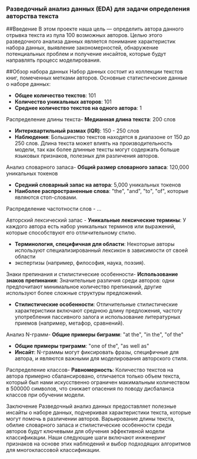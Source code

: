 ### Разведочный анализ данных (EDA) для задачи определения авторства текста
##Введение
В этом проекте наша цель — определить автора данного отрывка текста из пула 100 возможных авторов.
Целью этого разведочного анализа данных является понимание характеристик набора данных, выявление закономерностей, 
обнаружение потенциальных проблем и получение инсайтов, которые будут направлять процесс моделирования.

##Обзор набора данных
Набор данных состоит из коллекции текстов книг, помеченных метками авторов. Основные статистические данные о наборе данных:

- **Общее количество текстов**: 101
- **Количество уникальных авторов**: 101
- **Среднее количество текстов на одного автора**: 1

Распределение длины текста- **Медианная длина текста**: 200 слов
- **Интерквартильный размах (IQR)**: 150 - 250 слов
- **Наблюдения**: Большинство текстов находятся в диапазоне от 150 до 250 слов.
Длина текста может влиять на производительность модели, так как более длинные тексты могут содержать больше языковых признаков, полезных для различения авторов.

Анализ словарного запаса- **Общий размер словарного запаса**: 120,000 уникальных токенов
- **Средний словарный запас на автора**: 5,000 уникальных токенов
- **Наиболее распространенные слова**: "the", "and", "to", "of", которые являются стоп-словами.

Распределение частотности слов - ...

Авторский лексический запас - **Уникальные лексические термины**: У каждого автора есть набор уникальных терминов или выражений,
которые способствуют его отличительному стилю.
- **Терминология, специфичная для области**: Некоторые авторы используют специализированный лексикон в зависимости от своей области
- экспертизы (например, философия, наука, поэзия).

Знаки препинания и стилистические особенности- **Использование знаков препинания**: Значительные различия среди авторов: одни
предпочитают минимальное количество препинаний, другие используют более сложные структуры предложений.
- **Стилистические особенности**: Отличительные стилистические характеристики включают среднюю длину предложения,
частоту употребления пассивного залога и использование литературных приемов (например, метафор, сравнений).

Анализ N-грамм- **Общие примеры биграмм**: "at the", "in the", "of the"
- **Общие примеры триграмм**: "one of the", "as well as"
- **Инсайт**: N-граммы могут фиксировать фразы, специфичные для автора, и являются важными для моделирования авторского стиля.

Распределение классов- **Равномерность**: Количество текстов на автора примерно сбалансировано,
отличается только объем текста, который был нами искусственно ограничен макимальным количеством в 500000 символов,
что снижает опасения по поводу дисбаланса классов при обучении модели.

Заключение
Разведочный анализ данных предоставляет полезные инсайты о наборе данных, подчеркивая характеристики текста,
которые могут помочь в различении авторов. Варьирование длины текста, обилие словарного запаса и стилистические особенности среди авторов
будут ключевыми для обучения эффективной модели классификации.
Наши следующие шаги включают инженеринг признаков на основе этих наблюдений и выбор подходящих алгоритмов для многоклассовой классификации.
